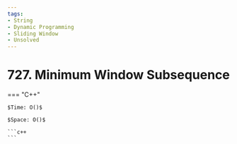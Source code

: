 ```yaml
---
tags:
- String
- Dynamic Programming
- Sliding Window
- Unsolved
---
```



# 727. Minimum Window Subsequence

=== "C++"

    $Time: O()$

    $Space: O()$

    ```c++
    ```